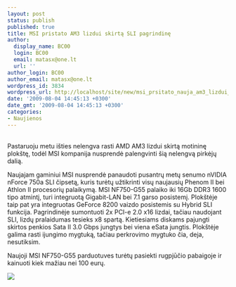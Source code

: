```yaml
---
layout: post
status: publish
published: true
title: MSI pristato AM3 lizdui skirtą SLI pagrindinę
author:
  display_name: BC00
  login: BC00
  email: matasx@one.lt
  url: ''
author_login: BC00
author_email: matasx@one.lt
wordpress_id: 3834
wordpress_url: http://localhost/site/new/msi_prsitato_nauja_am3_lizdui_skirta_sli_pagrindine/
date: '2009-08-04 14:45:13 +0300'
date_gmt: '2009-08-04 14:45:13 +0300'
categories:
- Naujienos
---
```

<p>
<br />Pastaruoju metu išties nelengva rasti AMD AM3 lizdui skirtą motininę plokštę, todėl MSI kompanija nusprendė palengvinti šią nelengvą pirkėjų dalią. </p>
<p>Naujajam gaminiui MSI nusprendė panaudoti pusantrų metų senumo nVIDIA nForce 750a SLI čipsetą, kuris turėtų užtikrinti visų naujausių Phenom II bei Athlon II procesorių palaikymą. MSI NF750-G55 palaiko iki 16Gb DDR3 1600 tipo atmintį, turi integruotą Gigabit-LAN bei 7.1 garso posistemį. Plokštėje taip pat yra integruotas GeForce 8200 vaizdo posistemis su Hybrid SLI funkcija. Pagrindinėje sumontuoti 2x PCI-e 2.0 x16 lizdai, tačiau naudojant SLI, lizdų pralaidumas tesieks x8 spartą. Kietiesiams diskams pajungti skirtos penkios Sata II 3.0 Gbps jungtys bei viena eSata jungtis. Plokštėje galima rasti ijungimo mygtuką, tačiau perkrovimo mygtuko čia, deja, nesutiksim.</p>
<p>Naujoji MSI NF750-G55 parduotuves turėtų pasiekti rugpjūčio pabaigoje ir kainuoti kiek mažiau nei 100 eurų.</p>
<p><img src="http://www.tcmagazine.com/images/news/Hardware/MSI/MSI_NF750-G55_board_01.jpg" /></p>
